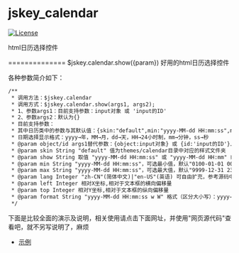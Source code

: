 jskey_calendar
==============
[![License](https://img.shields.io/badge/license-Apache%202-4EB1BA.svg)](https://www.apache.org/licenses/LICENSE-2.0.html)

html日历选择控件

==============
$jskey.calendar.show({param}) 好用的html日历选择控件

各种参数简介如下：
```html
/**
 * 调用方法：$jskey.calendar
 * 调用方式：$jskey.calendar.show(args1, args2);
 * 1、参数args1：目前支持参数：input对象 或 'input的ID'
 * 2、参数args2：默认为{}
 * 目前支持参数：
 * 其中日历类中的参数与其默认值：{skin:"default",min:"yyyy-MM-dd HH:mm:ss",max:"yyyy-MM-dd HH:mm:ss",lang:0,format:"yyyy-MM-dd HH:mm:ss",left:0,top:0,simple:"yyyy-MM-dd HH:mm:ss"}
 * 日期选择显示格式：yyyy→年，MM→月，dd→天，HH→24小时制，mm→分钟，ss→秒
 * @param object/id args1替代参数：{object:input对象} 或 {id:'input的ID'}上面未列出
 * @param skin String "default" 值为themes/calendar目录中对应的样式文件夹
 * @param show String 取值 "yyyy-MM-dd HH:mm:ss" 或 "yyyy-MM-dd HH:mm" 或 "yyyy-MM-dd HH" 或 "yyyy-MM-dd" 或 "yyyy-MM" 或 "yyyy"
 * @param min String "yyyy-MM-dd HH:mm:ss"，可选最小值，默认"0100-01-01 00:00:00"
 * @param max String "yyyy-MM-dd HH:mm:ss"，可选最大值，默认"9999-12-31 23:59:59"
 * @param lang Integer "zh-CN"(简体中文)|"en-US"(英语) 可自由扩充，参考源码中的$jskey.$CalendarLang["zh-CN"]属性
 * @param left Integer 相对X坐标,相对于文本框的横向偏移量
 * @param top Integer 相对Y坐标,相对于文本框的纵向偏移量
 * @param format String "yyyy-MM-dd HH:mm:ss w W" 格式（区分大小写）：yyyy→年，MM→月，dd→天，HH→24小时制，mm→分钟，ss→秒，w→周几，W→当年的第几周(第一周不足七天时也当第一周，计算方式目前为1月1日为第一周开始，且周日为新的一周开始，即一年首尾两周可能不是全周)
 */
```


下面是比较全面的演示及说明，相关使用请点击下面网址，并使用"网页源代码"查看吧，就不另写说明了，麻烦
* [示例](https://rawcdn.githack.com/skeychen/jskey_calendar/master/jskey_calendar.html)
